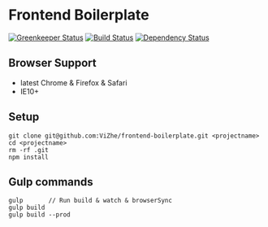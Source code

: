 
# Frontend Boilerplate

[![Greenkeeper Status](https://badges.greenkeeper.io/ViZhe/frontend-boilerplate.svg)](https://greenkeeper.io/)
[![Build Status](https://travis-ci.org/ViZhe/frontend-boilerplate.svg?branch=master)](https://travis-ci.org/ViZhe/frontend-boilerplate)
[![Dependency Status](https://david-dm.org/ViZhe/frontend-boilerplate/dev-status.svg)](https://david-dm.org/ViZhe/frontend-boilerplate#info=devDependencies)


## Browser Support
* latest Chrome & Firefox & Safari
* IE10+


## Setup
```
git clone git@github.com:ViZhe/frontend-boilerplate.git <projectname>
cd <projectname>
rm -rf .git
npm install
```


## Gulp commands
```
gulp       // Run build & watch & browserSync
gulp build
gulp build --prod
```
